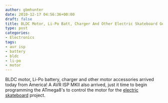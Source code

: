 ```yaml
---
author: gbmhunter
date: 2010-12-17 04:56:36+00:00
draft: false
title: BLDC Motor, Li-Po Batt, Charger And Other Electric Skateboard Gear Arrived
type: post
categories:
- Electronics
tags:
- avr isp
- battery
- bldc
- li-po
- motor
---
```


BLDC motor, Li-Po battery, charger and other motor accessories arrived today from America! A AVR ISP MKII also arrived, just it time to begin programming the ATmega8's to control the motor for the [electric skateboard](/electronics/projects/electric-skateboard) project.
